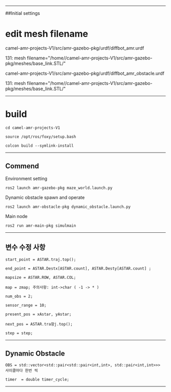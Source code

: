 ----
##Initial settings

# edit mesh filename


camel-amr-projects-V1/src/amr-gazebo-pkg/urdf/diffbot_amr.urdf 


131: mesh filename="/home/<Your Path>/camel-amr-projects-V1/src/amr-gazebo-pkg/meshes/base_link.STL/"


camel-amr-projects-V1/src/amr-gazebo-pkg/urdf/diffbot_amr_obstacle.urdf


131: mesh filename="/home/<Your Path>/camel-amr-projects-V1/src/amr-gazebo-pkg/meshes/base_link.STL/"

---
# build

    cd camel-amr-projects-V1

    source /opt/ros/foxy/setup.bash

    colcon build --symlink-install


----
## Commend
Environment setting


    ros2 launch amr-gazebo-pkg maze_world.launch.py

Dynamic obstacle spawn and operate


    ros2 launch amr-obstacle-pkg dynamic_obstacle.launch.py

Main node


    ros2 run amr-main-pkg simulmain

----
## 변수 수정 사항

    start_point = ASTAR.traj.top();

    end_point = ASTAR.Destx[ASTAR.count], ASTAR.Desty[ASTAR.count] ;

    mapsize = ASTAR.ROW, ASTAR.COL;

    map = zmap; 주의사항: int->char ( -1 -> * )

    num_obs = 2;

    sensor_range = 10;

    present_pos = xAstar, yAstar;

    next_pos = ASTAR.tra항j.top();

    step = step;

----
## Dynamic Obstacle
    
    OBS = std::vector<std::pair<std::pair<int,int>, std::pair<int,int>>> 사이클마다 한번 씩
    
    timer  = double timer_cycle;
----
